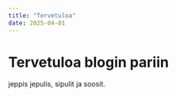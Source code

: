 ```yaml
---
title: "Tervetuloa"
date: 2025-04-01
---
```


# Tervetuloa blogin pariin

jeppis jepulis, sipulit ja soosit.
